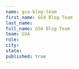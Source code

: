 ```yaml
---
name: gsa-blog-team
first_name: GSA Blog Team
last_name: 
full_name: GSA Blog Team
team: GSA
role: 
city: 
state: 
published: true
---
```


